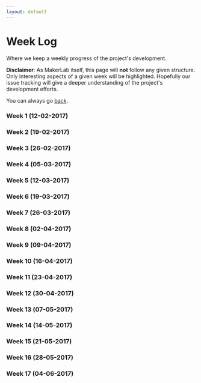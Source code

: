 ```yaml
---
layout: default
---
```


# Week Log

Where we keep a weekly progress of the project's development.

**Disclaimer**: As MakerLab itself, this page will **not** follow any
given structure. Only interesting aspects of a given week will be highlighted.
Hopefully our issue tracking will give a deeper understanding of the project's
development efforts.

You can always go [back](./).

### Week  1 (12-02-2017)
### Week  2 (19-02-2017)
### Week  3 (26-02-2017)
### Week  4 (05-03-2017)
### Week  5 (12-03-2017)
### Week  6 (19-03-2017)
### Week  7 (26-03-2017)
### Week  8 (02-04-2017)
### Week  9 (09-04-2017)
### Week 10 (16-04-2017)
### Week 11 (23-04-2017)
### Week 12 (30-04-2017)
### Week 13 (07-05-2017)
### Week 14 (14-05-2017)
### Week 15 (21-05-2017)
### Week 16 (28-05-2017)
### Week 17 (04-06-2017)
